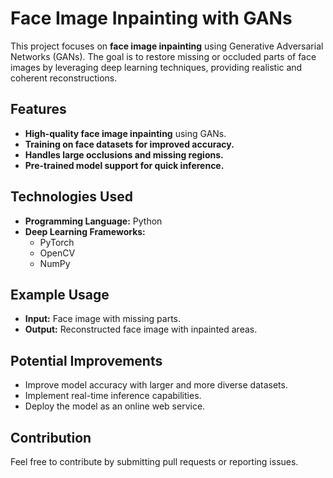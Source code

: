 # Face Image Inpainting with GANs

This project focuses on **face image inpainting** using Generative Adversarial Networks (GANs). The goal is to restore missing or occluded parts of face images by leveraging deep learning techniques, providing realistic and coherent reconstructions.

## Features

- **High-quality face image inpainting** using GANs.
- **Training on face datasets for improved accuracy.**
- **Handles large occlusions and missing regions.**
- **Pre-trained model support for quick inference.**

## Technologies Used

- **Programming Language:** Python
- **Deep Learning Frameworks:**
  - PyTorch
  - OpenCV
  - NumPy

## Example Usage

- **Input:** Face image with missing parts.
- **Output:** Reconstructed face image with inpainted areas.

## Potential Improvements

- Improve model accuracy with larger and more diverse datasets.
- Implement real-time inference capabilities.
- Deploy the model as an online web service.

## Contribution

Feel free to contribute by submitting pull requests or reporting issues.
